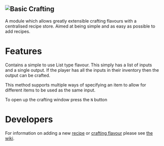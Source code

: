 ![Basic Crafting](https://github.com/smsunarto/TerasologyDesign/blob/master/Art/Test%20Header.png?raw=true)
---
A module which allows greatly extensible crafting flavours with a centralised recipe store.
Aimed at being simple and as easy as possible to add recipes.

# Features
Contains a simple to use List type flavour. This simply has a
list of inputs and a single output. If the player has all the
inputs in their inventory then the output can be crafted.

This method supports multiple ways of specifying an item to
allow for different items to be used as the same input.

To open up the crafting window press the `N` button

# Developers

For information on adding a new [recipe](https://github.com/Terasology/BasicCrafting/wiki#adding-a-new-recipe) or [crafting flavour](https://github.com/Terasology/BasicCrafting/wiki#adding-a-new-crafting-flavour) please see [the wiki](https://github.com/Terasology/BasicCrafting/wiki).

